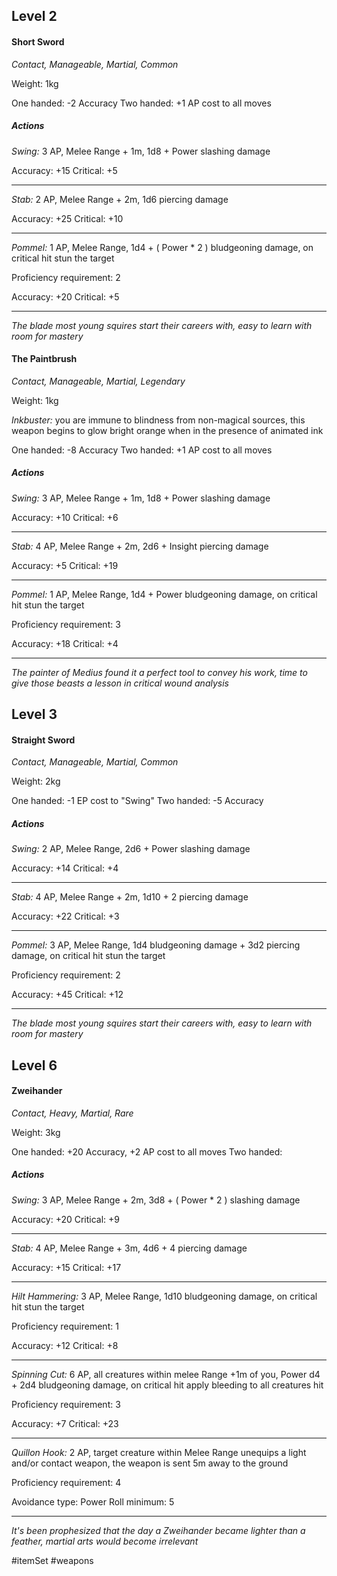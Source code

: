 ## Level 2
#### Short Sword
*Contact, Manageable, Martial, Common*

Weight: 1kg

One handed: -2 Accuracy
Two handed: +1 AP cost to all moves

##### Actions

*Swing:* 3 AP, Melee Range + 1m, 1d8 + Power slashing damage

Accuracy: +15
Critical: +5

---

*Stab:* 2 AP, Melee Range + 2m, 1d6 piercing damage

Accuracy: +25
Critical: +10

---

*Pommel:* 1 AP, Melee Range, 1d4 + ( Power * 2 ) bludgeoning damage, on critical hit stun the target

Proficiency requirement: 2

Accuracy: +20
Critical: +5

---
*The blade most young squires start their careers with, easy to learn with room for mastery*

#### The Paintbrush
*Contact, Manageable, Martial, Legendary*

Weight: 1kg

*Inkbuster:* you are immune to blindness from non-magical sources, this weapon begins to glow bright orange when in the presence of animated ink

One handed: -8 Accuracy
Two handed: +1 AP cost to all moves

##### Actions

*Swing:* 3 AP, Melee Range + 1m, 1d8 + Power slashing damage

Accuracy: +10
Critical: +6

---

*Stab:* 4 AP, Melee Range + 2m, 2d6 + Insight piercing damage

Accuracy: +5
Critical: +19

---

*Pommel:* 1 AP, Melee Range, 1d4 + Power bludgeoning damage, on critical hit stun the target

Proficiency requirement: 3

Accuracy: +18
Critical: +4

---
*The painter of Medius found it a perfect tool to convey his work, time to give those beasts a lesson in critical wound analysis*

## Level 3
#### Straight Sword
*Contact, Manageable, Martial, Common*

Weight: 2kg

One handed: -1 EP cost to "Swing"
Two handed: -5 Accuracy

##### Actions

*Swing:* 2 AP, Melee Range, 2d6 + Power slashing damage

Accuracy: +14
Critical: +4

---

*Stab:* 4 AP, Melee Range + 2m, 1d10 + 2 piercing damage

Accuracy: +22
Critical: +3

---

*Pommel:* 3 AP, Melee Range, 1d4 bludgeoning damage + 3d2 piercing damage, on critical hit stun the target

Proficiency requirement: 2

Accuracy: +45
Critical: +12

---
*The blade most young squires start their careers with, easy to learn with room for mastery*


## Level 6
#### Zweihander
*Contact, Heavy, Martial, Rare*

Weight: 3kg

One handed: +20 Accuracy, +2 AP cost to all moves
Two handed: 

##### Actions

*Swing:* 3 AP, Melee Range + 2m, 3d8 + ( Power * 2 ) slashing damage

Accuracy: +20
Critical: +9

---

*Stab:* 4 AP, Melee Range + 3m, 4d6 + 4 piercing damage

Accuracy: +15
Critical: +17

---

*Hilt Hammering:* 3 AP, Melee Range, 1d10 bludgeoning damage, on critical hit stun the target

Proficiency requirement: 1

Accuracy: +12
Critical: +8

---

*Spinning Cut:* 6 AP, all creatures within melee Range +1m of you, Power d4 + 2d4 bludgeoning damage, on critical hit apply bleeding to all creatures hit

Proficiency requirement: 3

Accuracy: +7
Critical: +23

---

*Quillon Hook:* 2 AP, target creature within Melee Range unequips a light and/or contact weapon, the weapon is sent 5m away to the ground

Proficiency requirement: 4

Avoidance type: Power
Roll minimum: 5

---
*It's been prophesized that the day a Zweihander became lighter than a feather, martial arts would become irrelevant*

#itemSet #weapons 